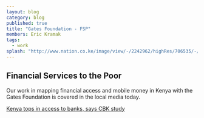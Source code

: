 ```yaml
---
layout: blog
category: blog
published: true
title: "Gates Foundation - FSP"
members: Eric Kramak
tags:
  - work
splash: "http://www.nation.co.ke/image/view/-/2242962/highRes/706535/-/maxw/600/-/f8s1sa/-/KENYATOPS_PIX.jpg"
---
```


## Financial Services to the Poor

Our work in mapping financial access and mobile money in Kenya with the Gates Foundation is covered in the local media today.

[Kenya tops in access to banks, says CBK study](http://www.nation.co.ke/business/Kenya-tops-in-access-to-banks-says-CBK-study/-/996/2242960/-/d0htqs/-/index.html)
